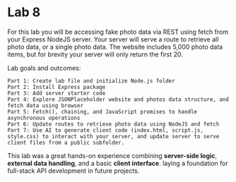 # Lab 8

For this lab you will be accessing fake photo data via REST using fetch from your Express NodeJS server. Your server will serve a route to retrieve all photo data, or a single photo data. The website includes 5,000 photo data items, but for brevity your server will only return the first 20.

Lab goals and outcomes:

    Part 1: Create lab file and initialize Node.js folder
    Part 2: Install Express package
    Part 3: Add server starter code
    Part 4: Explore JSONPlaceholder website and photos data structure, and fetch data using browser
    Part 5: Fetch(), chaining, and JavaScript promises to handle asynchronous operations
    Part 6: Update routes to retrieve photo data using NodeJS and fetch
    Part 7: Use AI to generate client code (index.html, script.js, style.css) to interact with your server, and update server to serve client files from a public subfolder.

This lab was a great hands-on experience combining **server-side logic**, **external data handling**, and a basic **client interface**. laying a foundation for full-stack API development in future projects.
